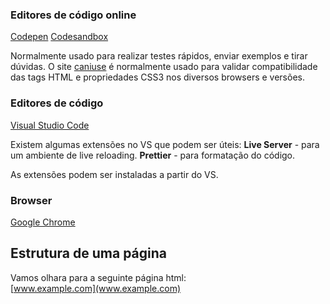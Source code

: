 ### Editores de código online

[Codepen](https://codepen.io) 
[Codesandbox](https://codesandbox.io) 

Normalmente usado para realizar testes rápidos, enviar exemplos e tirar dúvidas. 
O site [caniuse](https://caniuse.com) é normalmente usado para validar compatibilidade das tags HTML e propriedades CSS3 nos diversos browsers e versões. 
### Editores de código
[Visual Studio Code](https://code.visualstudio.com)

Existem algumas extensões no VS que podem ser úteis:
**Live Server** - para um ambiente de live reloading.
**Prettier** - para formatação do código.

As extensões podem ser instaladas a partir do VS. 
### Browser
[Google Chrome](https://www.google.com/chrome/)

## Estrutura de uma página

Vamos olhara para a seguinte página html:  
[www.example.com](www.example.com) 